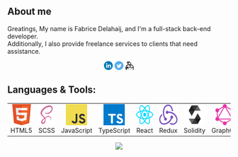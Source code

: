 ## About me
<p>
    Greatings, My name is Fabrice Delahaij, and I'm a full-stack back-end developer.<br />
    Additionally, I also provide freelance services to clients that need assistance.
</p>

<p align="center">
    <a href="https://linkedin.com/in/fabricedelahaij" target="_blank"><img src="https://github.com/FabriceDelahaij/FabriceDelahaij/blob/main/images/linkedin.svg" width="20" height="20"></a>
    <a href="https://twitter.com/fabricedelahaij" target="_blank"><img src="https://github.com/FabriceDelahaij/FabriceDelahaij/blob/main/images/twitter.svg" width="20" height="20"></a>
    <a href="https://keybase.io/fabricedelahaij" target="_blank"><img src="https://github.com/FabriceDelahaij/FabriceDelahaij/blob/main/images/keybase.svg" width="20" height="20"></a>
</p>


## Languages &amp; Tools:
<table>
    <tr>
        <td align="center" width="80">
            <img src="https://github.com/FabriceDelahaij/FabriceDelahaij/blob/main/images/html5.svg" width="48" height="48" alt="HTML5" />
            <br/>HTML5
        </td>
        <td align="center" width="80">
            <img src="https://github.com/FabriceDelahaij/FabriceDelahaij/blob/main/images/scss.svg" width="48" height="48" alt="SCSS" />
            <br/>SCSS
        </td>
        <td align="center" width="80">
            <img src="https://github.com/FabriceDelahaij/FabriceDelahaij/blob/main/images/javascript.svg" width="48" height="48" alt="JavaScript" />
            <br/>JavaScript
        </td>
        <td align="center" width="80">
            <img src="https://github.com/FabriceDelahaij/FabriceDelahaij/blob/main/images/typescript.svg" width="48" height="48" alt="TypeScript" />
            <br/>TypeScript
        </td>
        <td align="center" width="80">
            <img src="https://github.com/FabriceDelahaij/FabriceDelahaij/blob/main/images/react.svg" width="48" height="48" alt="React" />
            <br/>React
        </td>
        <td align="center" width="80">
            <img src="https://github.com/FabriceDelahaij/FabriceDelahaij/blob/main/images/redux.svg" width="48" height="48" alt="Redux" />
            <br/>Redux
        </td>
        <td align="center" width="80">
            <img src="https://github.com/FabriceDelahaij/FabriceDelahaij/blob/main/images/solidity.svg" width="48" height="48" alt="Solidity" />
            <br/>Solidity
        </td>
        <td align="center" width="80">
            <img src="https://github.com/FabriceDelahaij/FabriceDelahaij/blob/main/images/graphql.svg" width="48" height="48" alt="GraphQL" />
            <br/>GraphQL
        </td>
        <td align="center" width="80">
            <img src="https://github.com/FabriceDelahaij/FabriceDelahaij/blob/main/images/node.svg" width="48" height="48" alt="NodeJS" />
            <br/>NodeJS
        </td>
        <td align="center" width="80">
            <img src="https://github.com/FabriceDelahaij/FabriceDelahaij/blob/main/images/laravel.svg" width="48" height="48" alt="Laravel" />
            <br/>Laravel
        </td>
        <td align="center" width="80">
            <img src="https://github.com/FabriceDelahaij/FabriceDelahaij/blob/main/images/lua.svg" width="48" height="48" alt="LUA" />
            <br/>LUA
        </td>
        <td align="center" width="80">
            <img src="https://github.com/FabriceDelahaij/FabriceDelahaij/blob/main/images/mysql.svg" width="48" height="48" alt="MySQL" />
            <br/>MySQL
        </td>
        <td align="center" width="80">
            <img src="https://github.com/FabriceDelahaij/FabriceDelahaij/blob/main/images/mongodb.svg" width="48" height="48" alt="MongoDB" />
            <br/>MongoDB
        </td>
        <td align="center" width="80">
            <img src="https://github.com/FabriceDelahaij/FabriceDelahaij/blob/main/images/couchdb.svg" width="48" height="48" alt="CouchDB" />
            <br/>CouchDB
        </td>
        <td align="center" width="80">
            <img src="https://github.com/FabriceDelahaij/FabriceDelahaij/blob/main/images/redis.svg" width="48" height="48" alt="Redis" />
            <br/>Redis
        </td>
        <td align="center" width="80">
            <img src="https://github.com/FabriceDelahaij/FabriceDelahaij/blob/main/images/eslint.svg" width="48" height="48" alt="ESLint" />
            <br/>ESLint
        </td>
        <td align="center" width="80">
            <img src="https://github.com/FabriceDelahaij/FabriceDelahaij/blob/main/images/docker.svg" width="48" height="48" alt="Docker" />
            <br/>Docker
        </td>
        <td align="center" width="80">
            <img src="https://github.com/FabriceDelahaij/FabriceDelahaij/blob/main/images/git.svg" width="48" height="48" alt="GIT" />
            <br/>GIT
        </td>
    </tr>
</table>

<p align='center'>
  <a href="#"><img src="https://github-readme-stats.vercel.app/api?username=fabricedelahaij&show_icons=true&count_private=true&theme=dark" width="400"></a>
</p>
